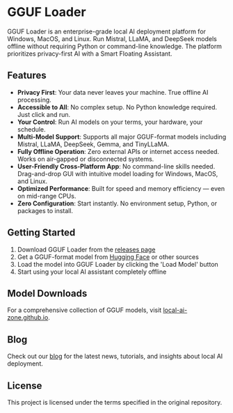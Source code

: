 # GGUF Loader

GGUF Loader is an enterprise-grade local AI deployment platform for Windows, MacOS, and Linux. Run Mistral, LLaMA, and DeepSeek models offline without requiring Python or command-line knowledge. The platform prioritizes privacy-first AI with a Smart Floating Assistant.

## Features

- **Privacy First**: Your data never leaves your machine. True offline AI processing.
- **Accessible to All**: No complex setup. No Python knowledge required. Just click and run.
- **Your Control**: Run AI models on your terms, your hardware, your schedule.
- **Multi-Model Support**: Supports all major GGUF-format models including Mistral, LLaMA, DeepSeek, Gemma, and TinyLLaMA.
- **Fully Offline Operation**: Zero external APIs or internet access needed. Works on air-gapped or disconnected systems.
- **User-Friendly Cross-Platform App**: No command-line skills needed. Drag-and-drop GUI with intuitive model loading for Windows, MacOS, and Linux.
- **Optimized Performance**: Built for speed and memory efficiency — even on mid-range CPUs.
- **Zero Configuration**: Start instantly. No environment setup, Python, or packages to install.

## Getting Started

1. Download GGUF Loader from the [releases page](https://github.com/GGUFloader/gguf-loader/releases)
2. Get a GGUF-format model from [Hugging Face](https://huggingface.co/models?library=gguf) or other sources
3. Load the model into GGUF Loader by clicking the 'Load Model' button
4. Start using your local AI assistant completely offline

## Model Downloads

For a comprehensive collection of GGUF models, visit [local-ai-zone.github.io](https://local-ai-zone.github.io/).

## Blog

Check out our [blog](blog.html) for the latest news, tutorials, and insights about local AI deployment.

## License

This project is licensed under the terms specified in the original repository.